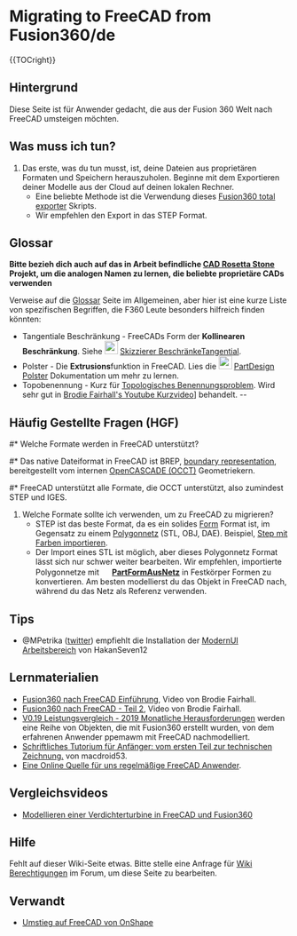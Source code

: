 # Migrating to FreeCAD from Fusion360/de
 {{TOCright}}

## Hintergrund

Diese Seite ist für Anwender gedacht, die aus der Fusion 360 Welt nach FreeCAD umsteigen möchten.

## Was muss ich tun? 

1.  Das erste, was du tun musst, ist, deine Dateien aus proprietären Formaten und Speichern herauszuholen. Beginne mit dem Exportieren deiner Modelle aus der Cloud auf deinen lokalen Rechner.
    -   Eine beliebte Methode ist die Verwendung dieses [Fusion360 total exporter](https://github.com/Jnesselr/fusion-360-total-exporter) Skripts.
    -   Wir empfehlen den Export in das STEP Format.

## Glossar


**Bitte bezieh dich auch auf das in Arbeit befindliche [CAD Rosetta Stone](CAD_Rosetta_Stone/de.md) Projekt, um die analogen Namen zu lernen, die beliebte proprietäre CADs verwenden**

Verweise auf die [Glossar](Glossary/de.md) Seite im Allgemeinen, aber hier ist eine kurze Liste von spezifischen Begriffen, die F360 Leute besonders hilfreich finden könnten:

-   Tangentiale Beschränkung - FreeCADs Form der **Kollinearen Beschränkung**. Siehe <img alt="" src=images/Sketcher_ConstrainTangent.svg  style="width:24px;"> [Skizzierer BeschränkeTangential](Sketcher_ConstrainTangent/de#Zwischen_zwei_Linien_.28kollinear.29.md).
-   Polster - Die **Extrusions**funktion in FreeCAD. Lies die <img alt="" src=images/PartDesign_Pad.svg  style="width:24px;"> [PartDesign Polster](PartDesign_Pad/de.md) Dokumentation um mehr zu lernen.
-   Topobenennung - Kurz für [Topologisches Benennungsproblem](Topological_naming_problem/de.md). Wird sehr gut in [Brodie Fairhall\'s Youtube Kurzvideo](https://www.youtube.com/watch?v=6p2vqEEmWq4)\] behandelt.
--   

## Häufig Gestellte Fragen (HGF) 

\#\* Welche Formate werden in FreeCAD unterstützt?

\#\* Das native Dateiformat in FreeCAD ist BREP, [boundary representation](https://en.wikipedia.org/wiki/Boundary_representation), bereitgestellt vom internen [OpenCASCADE (OCCT)](OpenCASCADE/de.md) Geometriekern.

\#\* FreeCAD unterstützt alle Formate, die OCCT unterstützt, also zumindest STEP und IGES.

1.  Welche Formate sollte ich verwenden, um zu FreeCAD zu migrieren?
    -   STEP ist das beste Format, da es ein solides [Form](Shape/de.md) Format ist, im Gegensatz zu einem [Polygonnetz](Mesh/de.md) (STL, OBJ, DAE). Beispiel, [Step mit Farben importieren](https://forum.freecadweb.org/viewtopic.php?f=3&t=50308).
    -   Der Import eines STL ist möglich, aber dieses Polygonnetz Format lässt sich nur schwer weiter bearbeiten. Wir empfehlen, importierte Polygonnetze mit **<img src=images/Part_ShapeFromMesh.svg style="width:16px"> [PartFormAusNetz](Part_ShapeFromMesh/de.md)** in Festkörper Formen zu konvertieren. Am besten modellierst du das Objekt in FreeCAD nach, während du das Netz als Referenz verwenden.

## Tips

-   \@MPetrika ([twitter](https://twitter.com/MPetrikas/status/1362051484704264198)) empfiehlt die Installation der [ModernUI Arbeitsbereich](ModernUI_Workbench/de.md) von HakanSeven12

## Lernmaterialien

-   [Fusion360 nach FreeCAD Einführung](https://www.youtube.com/watch?v=_GxJkB23ZHM), Video von Brodie Fairhall.
-   [Fusion360 nach FreeCAD - Teil 2](https://www.youtube.com/watch?v=IESZD4QS3P8), Video von Brodie Fairhall.
-   [V0.19 Leistungsvergleich - 2019 Monatliche Herausforderungen](https://forum.freecadweb.org/viewtopic.php?f=36&t=50492) werden eine Reihe von Objekten, die mit Fusion360 erstellt wurden, von dem erfahrenen Anwender ppemawm mit FreeCAD nachmodelliert.
-   [Schriftliches Tutorium für Anfänger: vom ersten Teil zur technischen Zeichnung.](https://github.com/macdroid53/LearningFreeCAD) von macdroid53.
-   [Eine Online Quelle für uns regelmäßige FreeCAD Anwender](https://www.freecad.info/).

## Vergleichsvideos

-   [Modellieren einer Verdichterturbine in FreeCAD und Fusion360](https://www.youtube.com/watch?v=kirDbZd0dvI&feature=youtu.be)

## Hilfe

Fehlt auf dieser Wiki-Seite etwas. Bitte stelle eine Anfrage für [Wiki Berechtigungen](https://forum.freecadweb.org/viewtopic.php?f=21&t=6830) im Forum, um diese Seite zu bearbeiten.

## Verwandt

-   [Umstieg auf FreeCAD von OnShape](Migrating_to_FreeCAD_from_OnShape/de.md)



